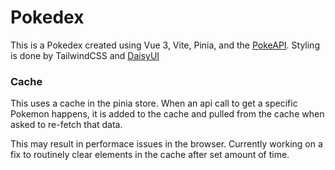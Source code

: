 # Pokedex

This is a Pokedex created using Vue 3, Vite, Pinia, and the [PokeAPI](https://pokeapi.co/docs/v2). Styling is done by TailwindCSS and [DaisyUI](https://daisyui.com/)

### Cache
This uses a cache in the pinia store. When an api call to get a specific Pokemon happens, it is added to the cache and pulled from the cache when asked to re-fetch that data.

This may result in performace issues in the browser. Currently working on a fix to routinely clear elements in the cache after set amount of time.
